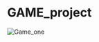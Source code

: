 # GAME_project
![Game_one](https://user-images.githubusercontent.com/50016345/56847536-d6f93800-68e4-11e9-851e-614beb61db82.png)
